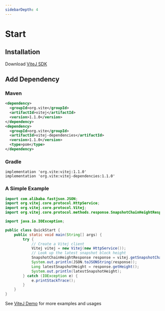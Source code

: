 ```yaml
---
sidebarDepth: 4
---
```

# Start

## Installation

Download [ViteJ SDK](https://github.com/vitelabs/vitej) 

## Add Dependency

### Maven

```xml
<dependency>
  <groupId>org.vite</groupId>
  <artifactId>vitej</artifactId>
  <version>1.1.0</version>
</dependency>
<dependency>
  <groupId>org.vite</groupId>
  <artifactId>vitej-dependencies</artifactId>
  <version>1.1.0</version>
  <type>pom</type>
</dependency>
```

### Gradle

```
implementation 'org.vite:vitej:1.1.0'
implementation 'org.vite:vitej-dependencies:1.1.0'
```

### A Simple Example

```java
import com.alibaba.fastjson.JSON;
import org.vitej.core.protocol.HttpService;
import org.vitej.core.protocol.Vitej;
import org.vitej.core.protocol.methods.response.SnapshotChainHeightResponse;

import java.io.IOException;

public class QuickStart {
    public static void main(String[] args) {
        try {
            // Create a Vitej client
            Vitej vitej = new Vitej(new HttpService());
            // Look up the latest snapshot block height
            SnapshotChainHeightResponse response = vitej.getSnapshotChainHeight().send();
            System.out.println(JSON.toJSONString(response));
            Long latestSnapshotHeight = response.getHeight();
            System.out.println(latestSnapshotHeight);
        } catch (IOException e) {
            e.printStackTrace();
        }
    }
}
```

See [ViteJ Demo](https://github.com/vitelabs/vitej-demo) for more examples and usages


